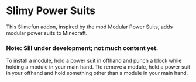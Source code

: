 # Slimy Power Suits

This Slimefun addon, inspired by the mod Modular Power Suits, adds modular power suits to Minecraft.

### Note: Sill under development; not much content yet.

To install a module, hold a power suit in offhand and punch a block while holding a module in your main hand. Tto remove a module, hold a power suit in your offhand and hold something other than a module in your main hand.
